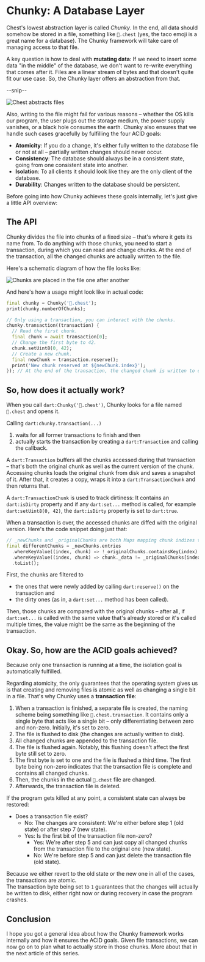 # Chunky: A Database Layer

Chest's lowest abstraction layer is called *Chunky*.
In the end, all data should somehow be stored in a file, something like `🌮.chest` (yes, the taco emoji is a great name for a database). The Chunky framework will take care of managing access to that file.

A key question is how to deal with **mutating data**:
If we need to insert some data "in the middle" of the database, we don't want to re-write everything that comes after it.
Files are a linear stream of bytes and that doesn't quite fit our use case. So, the Chunky layer offers an abstraction from that.

--snip--

![Chest abstracts files](https://github.com/MarcelGarus/server/raw/main/blog/images/chest-chunky-layers.png)

Also, writing to the file might fail for various reasons – whether the OS kills our program, the user plugs out the storage medium, the power supply vanishes, or a black hole consumes the earth. Chunky also ensures that we handle such cases gracefully by fulfilling the four ACID goals:

- **Atomicity**: If you do a change, it's either fully written to the database file or not at all – partially written changes should never occur.
- **Consistency**: The database should always be in a consistent state, going from one consistent state into another.
- **Isolation**: To all clients it should look like they are the only client of the database.
- **Durability**: Changes written to the database should be persistent.

Before going into how Chunky achieves these goals internally, let's just give a little API overview:

## The API

Chunky divides the file into chunks of a fixed size – that's where it gets its name from.
To do anything with those chunks, you need to start a transaction, during which you can read and change chunks.
At the end of the transaction, all the changed chunks are actually written to the file.

Here's a schematic diagram of how the file looks like:

![Chunks are placed in the file one after another](https://github.com/marcelgarus/server/raw/main/blog/images/chest-chunky-chunks.png)

And here's how a usage might look like in actual code:

```dart
final chunky = Chunky('🌮.chest');
print(chunky.numberOfChunks);

// Only using a transaction, you can interact with the chunks.
chunky.transaction((transaction) {
  // Read the first chunk.
  final chunk = await transaction[0];
  // Change the first byte to 42.
  chunk.setUint8(0, 42);
  // Create a new chunk.
  final newChunk = transaction.reserve();
  print('New chunk reserved at ${newChunk.index}');
}); // At the end of the transaction, the changed chunk is written to disk.
```

## So, how does it actually work?

When you call `dart:Chunky('🌮.chest')`, Chunky looks for a file named `🌮.chest` and opens it.

Calling `dart:chunky.transaction(...)`

1. waits for all former transactions to finish and then
2. actually starts the transaction by creating a `dart:Transaction` and calling the callback.

A `dart:Transaction` buffers all the chunks accessed during that transaction – that's both the original chunk as well as the current version of the chunk.
Accessing chunks loads the original chunk from disk and saves a snapshot of it. After that, it creates a copy, wraps it into a `dart:TransactionChunk` and then returns that.

A `dart:TransactionChunk` is used to track dirtiness: It contains an `dart:isDirty` property and if any `dart:set...` method is called, for example `dart:setUint8(0, 42)`, the `dart:isDirty` property is set to `dart:true`.

When a transaction is over, the accessed chunks are diffed with the original version.
Here's the code snippet doing just that:

```dart
// _newChunks and _originalChunks are both Maps mapping chunk indizes to chunks.
final differentChunks = _newChunks.entries
  .whereKeyValue((index, chunk) => !_originalChunks.containsKey(index) || chunk.isDirty)
  .whereKeyValue((index, chunk) => chunk._data != _originalChunks[index])
  .toList();
```

First, the chunks are filtered to

- the ones that were newly added by calling `dart:reserve()` on the transaction and
- the dirty ones (as in, a `dart:set...` method has been called).

Then, those chunks are compared with the original chunks – after all, if `dart:set...` is called with the same value that's already stored or it's called multiple times, the value might be the same as the beginning of the transaction.

## Okay. So, how are the ACID goals achieved?

Because only one transaction is running at a time, the isolation goal is automatically fulfilled.

Regarding atomicity, the only guarantees that the operating system gives us is that creating and removing files is atomic as well as changing a single bit in a file.
That's why Chunky uses a **transaction file**:

1. When a transaction is finished, a separate file is created, the naming scheme being something like `🌮.chest.transaction`. It contains only a single byte that acts like a single bit – only differentiating between zero and non-zero. Initially, it's set to zero.
2. The file is flushed to disk (the changes are actually written to disk).
3. All changed chunks are appended to the transaction file.
4. The file is flushed again. Notably, this flushing doesn't affect the first byte still set to zero.
5. The first byte is set to one and the file is flushed a third time. The first byte being non-zero indicates that the transaction file is complete and contains all changed chunks.
6. Then, the chunks in the actual `🌮.chest` file are changed.
7. Afterwards, the transaction file is deleted.

If the program gets killed at any point, a consistent state can always be restored:

- Does a transaction file exist?
  - No: The changes are consistent: We're either before step 1 (old state) or after step 7 (new state).
  - Yes: Is the first bit of the transaction file non-zero?
    - Yes: We're after step 5 and can just copy all changed chunks from the transaction file to the original one (new state).
    - No: We're before step 5 and can just delete the transaction file (old state).

Because we either revert to the old state or the new one in all of the cases, the transactions are atomic.  
The transaction byte being set to `1` guarantees that the changes will actually be written to disk, either right now or during recovery in case the program crashes.

## Conclusion

I hope you got a general idea about how the Chunky framework works internally and how it ensures the ACID goals.
Given file transactions, we can now go on to plan what to actually store in those chunks.
More about that in the next article of this series.

